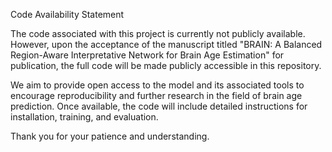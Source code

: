 Code Availability Statement

The code associated with this project is currently not publicly available. However, upon the acceptance of the manuscript titled "BRAIN: A Balanced Region-Aware Interpretative Network for Brain Age Estimation" for publication, the full code will be made publicly accessible in this repository.

We aim to provide open access to the model and its associated tools to encourage reproducibility and further research in the field of brain age prediction. Once available, the code will include detailed instructions for installation, training, and evaluation.

Thank you for your patience and understanding.
